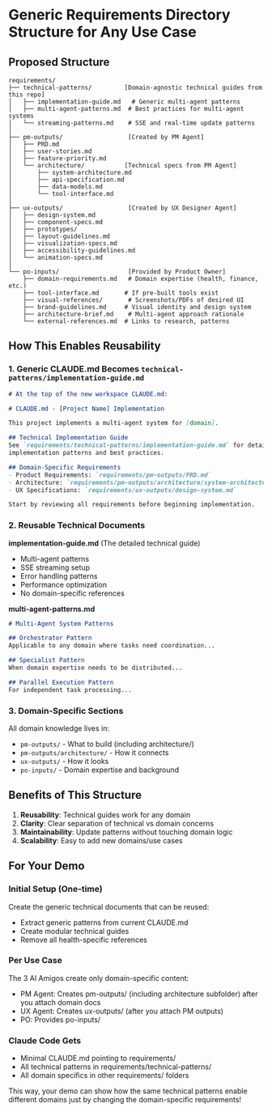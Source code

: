 # Generic Requirements Directory Structure for Any Use Case

## Proposed Structure

```
requirements/
├── technical-patterns/         [Domain-agnostic technical guides from this repo]
│   ├── implementation-guide.md   # Generic multi-agent patterns
│   ├── multi-agent-patterns.md  # Best practices for multi-agent systems
│   └── streaming-patterns.md    # SSE and real-time update patterns
│
├── pm-outputs/                  [Created by PM Agent]
│   ├── PRD.md
│   ├── user-stories.md
│   ├── feature-priority.md
│   └── architecture/           [Technical specs from PM Agent]
│       ├── system-architecture.md
│       ├── api-specification.md
│       ├── data-models.md
│       └── tool-interface.md
│
├── ux-outputs/                  [Created by UX Designer Agent]
│   ├── design-system.md
│   ├── component-specs.md
│   ├── prototypes/
│   ├── layout-guidelines.md
│   ├── visualization-specs.md
│   ├── accessibility-guidelines.md
│   └── animation-specs.md
│
└── po-inputs/                   [Provided by Product Owner]
    ├── domain-requirements.md   # Domain expertise (health, finance, etc.)
    ├── tool-interface.md       # If pre-built tools exist
    ├── visual-references/       # Screenshots/PDFs of desired UI
    ├── brand-guidelines.md     # Visual identity and design system
    ├── architecture-brief.md    # Multi-agent approach rationale
    └── external-references.md  # Links to research, patterns
```

## How This Enables Reusability

### 1. **Generic CLAUDE.md Becomes `technical-patterns/implementation-guide.md`**
```markdown
# At the top of the new workspace CLAUDE.md:

# CLAUDE.md - [Project Name] Implementation

This project implements a multi-agent system for [domain].

## Technical Implementation Guide
See `requirements/technical-patterns/implementation-guide.md` for detailed 
implementation patterns and best practices.

## Domain-Specific Requirements
- Product Requirements: `requirements/pm-outputs/PRD.md`
- Architecture: `requirements/pm-outputs/architecture/system-architecture.md`
- UX Specifications: `requirements/ux-outputs/design-system.md`

Start by reviewing all requirements before beginning implementation.
```

### 2. **Reusable Technical Documents**

**implementation-guide.md** (The detailed technical guide)
- Multi-agent patterns
- SSE streaming setup
- Error handling patterns
- Performance optimization
- No domain-specific references

**multi-agent-patterns.md**
```markdown
# Multi-Agent System Patterns

## Orchestrator Pattern
Applicable to any domain where tasks need coordination...

## Specialist Pattern
When domain expertise needs to be distributed...

## Parallel Execution Pattern
For independent task processing...
```

### 3. **Domain-Specific Sections**

All domain knowledge lives in:
- `pm-outputs/` - What to build (including architecture/)
- `pm-outputs/architecture/` - How it connects
- `ux-outputs/` - How it looks
- `po-inputs/` - Domain expertise and background

## Benefits of This Structure

1. **Reusability**: Technical guides work for any domain
2. **Clarity**: Clear separation of technical vs domain concerns
3. **Maintainability**: Update patterns without touching domain logic
4. **Scalability**: Easy to add new domains/use cases

## For Your Demo

### Initial Setup (One-time)
Create the generic technical documents that can be reused:
- Extract generic patterns from current CLAUDE.md
- Create modular technical guides
- Remove all health-specific references

### Per Use Case
The 3 AI Amigos create only domain-specific content:
- PM Agent: Creates pm-outputs/ (including architecture subfolder) after you attach domain docs
- UX Agent: Creates ux-outputs/ (after you attach PM outputs)
- PO: Provides po-inputs/

### Claude Code Gets
- Minimal CLAUDE.md pointing to requirements/
- All technical patterns in requirements/technical-patterns/
- All domain specifics in other requirements/ folders

This way, your demo can show how the same technical patterns enable different domains just by changing the domain-specific requirements!